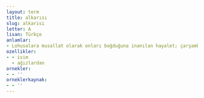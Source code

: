 ```yaml
---
layout: term
title: alkarısı
slug: alkarisi
letter: A
lisan: Türkçe
anlamlar:
- Lohusalara musallat olarak onları boğduğuna inanılan hayalet; çarşamba karısı
ozellikler:
- - isim
  - ağızlardan
ornekler:
- - ''
orneklerkaynak:
- - ''
---
```


